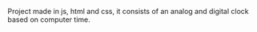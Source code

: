 Project made in js, html and css, it consists of an analog and digital clock based on computer time.